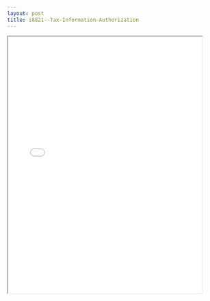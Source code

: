```yaml
---
layout: post
title: i8821--Tax-Information-Authorization
---
```


<div class="pdf-container">
<iframe src="/ea/assets/pdfs/i8821--Tax-Information-Authorization.pdf" height="600" width="90%" allowFullScreen="true"></iframe>
</div>

